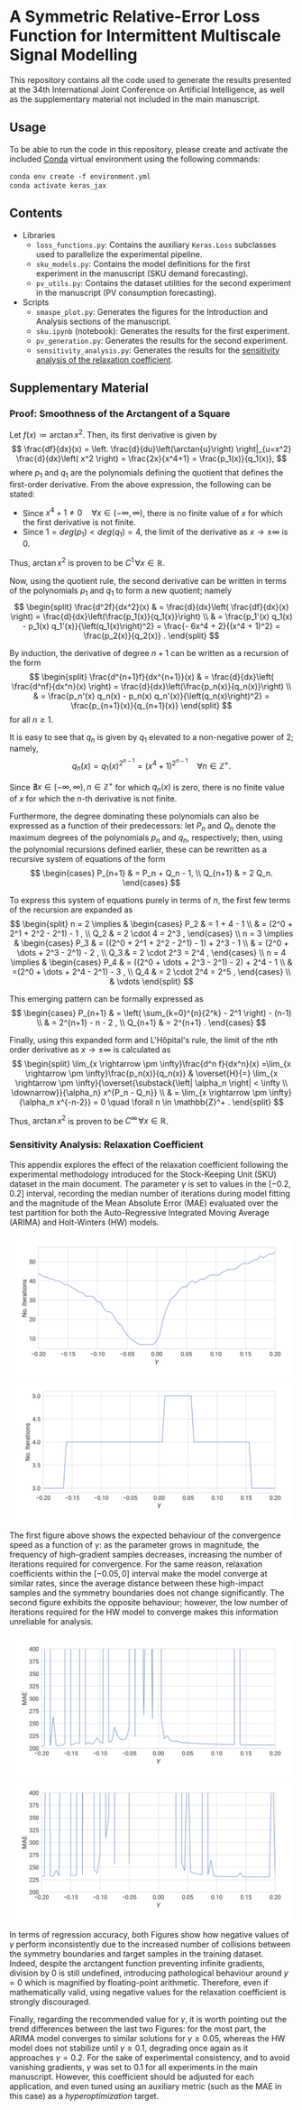 # A Symmetric Relative-Error Loss Function for Intermittent Multiscale Signal Modelling

This repository contains all the code used to generate the results presented at the 34th International Joint Conference on Artificial Intelligence, as well as the supplementary material not included in the main manuscript.

## Usage

To be able to run the code in this repository, please create and activate the included [Conda](https://anaconda.org/) virtual environment using the following commands:

```shell
conda env create -f environment.yml
conda activate keras_jax
```

## Contents

- Libraries
  - `loss_functions.py`: Contains the auxiliary `Keras.Loss` subclasses used to parallelize the experimental pipeline.
  - `sku_models.py`: Contains the model definitions for the first experiment in the manuscript (SKU demand forecasting).
  - `pv_utils.py`: Contains the dataset utilities for the second experiment in the manuscript (PV consumption forecasting).
- Scripts
  - `smaspe_plot.py`: Generates the figures for the Introduction and Analysis sections of the manuscript.
  - `sku.ipynb` (notebook): Generates the results for the first experiment.
  - `pv_generation.py`: Generates the results for the second experiment.
  - `sensitivity_analysis.py`: Generates the results for the [sensitivity analysis of the relaxation coefficient](#sensitivity-analysis-relaxation-coefficient).

## Supplementary Material

### Proof: Smoothness of the Arctangent of a Square

Let $f(x) \coloneqq \arctan{x^2}$. Then, its first derivative is given by
$$
\frac{df}{dx}(x) = \left. \frac{d}{du}\left(\arctan{u}\right) \right|_{u=x^2} \frac{d}{dx}\left( x^2 \right)  = \frac{2x}{x^4+1} = \frac{p_1(x)}{q_1(x)},
$$
where $p_1$ and $q_1$ are the polynomials defining the quotient that defines the first-order derivative. From the above expression, the following can be stated:

- Since $x^4+1 \neq 0 \quad \forall x \in  (-\infty, \infty)$, there is no finite value of $x$ for which the first derivative is not finite.
- Since $1 = deg(p_1) < deg(q_1) = 4$, the limit of the derivative as $x \rightarrow \pm \infty$ is 0.

Thus, $\arctan{x^2}$ is proven to be $C^1 \, \forall x \in \mathbb{R}$.

Now, using the quotient rule, the second derivative can be written in terms of the polynomials $p_1$ and $q_1$ to form a new quotient; namely
$$
\begin{split}
    \frac{d^2f}{dx^2}(x)
        & = \frac{d}{dx}\left( \frac{df}{dx}(x) \right)
    = \frac{d}{dx}\left(\frac{p_1(x)}{q_1(x)}\right)
    \\
        & = \frac{p_1'(x) q_1(x) - p_1(x) q_1'(x)}{\left(q_1(x)\right)^2}  = \frac{- 6x^4 + 2}{(x^4 + 1)^2}
    = \frac{p_2(x)}{q_2(x)} .
\end{split}
$$

By induction, the derivative of degree $n+1$ can be written as a recursion of the form
$$
\begin{split}
    \frac{d^{n+1}f}{dx^{n+1}}(x)
        & = \frac{d}{dx}\left( \frac{d^nf}{dx^n}(x) \right)
    = \frac{d}{dx}\left(\frac{p_n(x)}{q_n(x)}\right)
    \\
        & = \frac{p_n'(x) q_n(x) - p_n(x) q_n'(x)}{\left(q_n(x)\right)^2}
    = \frac{p_{n+1}(x)}{q_{n+1}(x)}
\end{split}
$$
for all $n \ge 1$.

It is easy to see that $q_n$ is given by $q_1$ elevated to a non-negative power of 2; namely, $$ q_n(x) = q_1(x)^{2^{n-1}} = (x^4+1)^{2^{n-1}} \quad \forall n \in \mathbb{Z}^+ .$$

Since $\nexists x \in (-\infty, \infty), n \in \mathbb{Z}^+$ for which $q_n(x)$ is zero, there is no finite value of $x$ for which the $n$-th derivative is not finite.

Furthermore, the degree dominating these polynomials can also be expressed as a function of their predecessors: let $P_n$ and $Q_n$ denote the maximum degrees of the polynomials $p_n$ and $q_n$, respectively; then, using the polynomial recursions defined earlier, these can be rewritten as a recursive system of equations of the form
$$
\begin{cases}
    P_{n+1} & = P_n + Q_n - 1,
    \\
    Q_{n+1} & = 2 Q_n.
\end{cases}
$$

To express this system of equations purely in terms of $n$, the first few terms of the recursion are expanded as
$$
\begin{split}
    n = 2 \implies & \begin{cases}
                         P_2 & = 1 + 4 - 1                     \\
                             & = (2^0 + 2^1 + 2^2 - 2^1) - 1 , \\
                         Q_2 & = 2 \cdot 4 = 2^3 ,
                     \end{cases}             \\
    n = 3 \implies & \begin{cases}
                         P_3 & = ((2^0 + 2^1 + 2^2 - 2^1) - 1) + 2^3 - 1 \\
                             & = (2^0 + \dots + 2^3 - 2^1) - 2 ,         \\
                         Q_3 & = 2 \cdot 2^3 = 2^4 ,
                     \end{cases}   \\
    n = 4 \implies & \begin{cases}
                         P_4 & = ((2^0 + \dots + 2^3 - 2^1) - 2) + 2^4 - 1 \\
                             & =(2^0 + \dots + 2^4 - 2^1) - 3 ,            \\
                         Q_4 & = 2 \cdot 2^4 = 2^5 ,
                     \end{cases} \\
                   & \vdots
\end{split}
$$

This emerging pattern can be formally expressed as
$$
\begin{cases}
    P_{n+1} & = \left( \sum_{k=0}^{n}{2^k} - 2^1 \right) - (n-1)
    \\
            & = 2^{n+1} - n - 2 ,
    \\
    Q_{n+1} & = 2^{n+1} .
\end{cases}
$$

Finally, using this expanded form and L'Hôpital's rule, the limit of the $n$th order derivative as $x \rightarrow \pm \infty$ is calculated as
$$
    \begin{split}
        \lim_{x \rightarrow \pm \infty}\frac{d^n f}{dx^n}(x)
        =\lim_{x \rightarrow \pm \infty}\frac{p_n(x)}{q_n(x)}
         & \overset{H}{=} \lim_{x \rightarrow \pm \infty}{\overset{\substack{\left| \alpha_n \right| < \infty \\ \downarrow}}{\alpha_n} x^{P_n - Q_n}}
        \\
         & = \lim_{x \rightarrow \pm \infty}{\alpha_n x^{-n-2}} = 0 \quad \forall n \in \mathbb{Z}^+ .
    \end{split}
$$

Thus, $\arctan{x^2}$ is proven to be $C^\infty \, \forall x \in \mathbb{R}$.

### Sensitivity Analysis: Relaxation Coefficient

This appendix explores the effect of the relaxation coefficient following the experimental methodology introduced for the Stock-Keeping Unit (SKU) dataset in the main document. The parameter $\gamma$ is set to values in the $[-0.2,0.2]$ interval, recording the median number of iterations during model fitting and the magnitude of the Mean Absolute Error (MAE) evaluated over the test partition for both the Auto-Regressive Integrated Moving Average (ARIMA) and Holt-Winters (HW) models.

![ARIMA models' median number of iterations required for convergence.](./plots/sensitivity_iters_arima.svg)
![HW models' median number of iterations required for convergence.](./plots/sensitivity_iters_hw.svg)

The first figure above shows the expected behaviour of the convergence speed as a function of $\gamma$: as the parameter grows in magnitude, the frequency of high-gradient samples decreases, increasing the number of iterations required for convergence. For the same reason, relaxation coefficients within the $[-0.05,0]$ interval make the model converge at similar rates, since the average distance between these high-impact samples and the symmetry boundaries does not change significantly. The second figure exhibits the opposite behaviour; however, the low number of iterations required for the HW model to converge makes this information unreliable for analysis.

![ARIMA model's MAE evaluated over the test partition.](./plots/sensitivity_mae_arima.svg)
![HW model's MAE evaluated over the test partition.](./plots/sensitivity_mae_hw.svg)

In terms of regression accuracy, both Figures show how negative values of $\gamma$ perform inconsistently due to the increased number of collisions between the symmetry boundaries and target samples in the training dataset. Indeed, despite the arctangent function preventing infinite gradients, division by 0 is still undefined, introducing pathological behaviour around $y=0$ which is magnified by floating-point arithmetic. Therefore, even if mathematically valid, using negative values for the relaxation coefficient is strongly discouraged.

Finally, regarding the recommended value for $\gamma$, it is worth pointing out the trend differences between the last two Figures: for the most part, the ARIMA model converges to similar solutions for $\gamma \ge 0.05$, whereas the HW model does not stabilize until $\gamma \ge 0.1$, degrading once again as it approaches $\gamma = 0.2$. For the sake of experimental consistency, and to avoid vanishing gradients, $\gamma$ was set to $0.1$ for all experiments in the main manuscript. However, this coefficient should be adjusted for each application, and even tuned using an auxiliary metric (such as the MAE in this case) as a *hyperoptimization* target.
